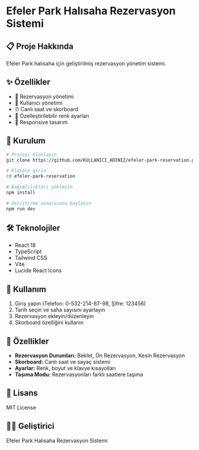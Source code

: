 # Efeler Park Halısaha Rezervasyon Sistemi

## 📋 Proje Hakkında
Efeler Park halısaha için geliştirilmiş rezervasyon yönetim sistemi.

## ✨ Özellikler
- 📅 Rezervasyon yönetimi
- 👥 Kullanıcı yönetimi
- ⏰ Canlı saat ve skorboard
- 🎨 Özelleştirilebilir renk ayarları
- 📱 Responsive tasarım

## 🚀 Kurulum

```bash
# Projeyi klonlayın
git clone https://github.com/KULLANICI_ADINIZ/efeler-park-reservation.git

# Klasöre girin
cd efeler-park-reservation

# Bağımlılıkları yükleyin
npm install

# Geliştirme sunucusunu başlatın
npm run dev
```

## 🛠️ Teknolojiler
- React 18
- TypeScript
- Tailwind CSS
- Vite
- Lucide React Icons

## 📱 Kullanım
1. Giriş yapın (Telefon: 0-532-214-87-98, Şifre: 123456)
2. Tarih seçin ve saha sayısını ayarlayın
3. Rezervasyon ekleyin/düzenleyin
4. Skorboard özelliğini kullanın

## 🎯 Özellikler
- **Rezervasyon Durumları:** Beklet, Ön Rezervasyon, Kesin Rezervasyon
- **Skorboard:** Canlı saat ve sayaç sistemi
- **Ayarlar:** Renk, boyut ve klavye kısayolları
- **Taşıma Modu:** Rezervasyonları farklı saatlere taşıma

## 📄 Lisans
MIT License

## 👨‍💻 Geliştirici
Efeler Park Halısaha Rezervasyon Sistemi